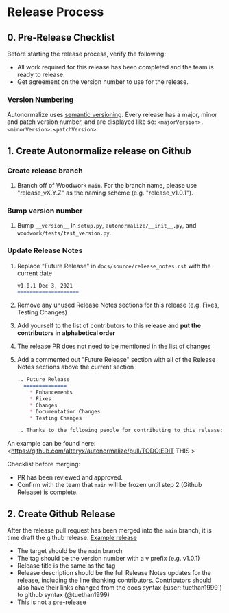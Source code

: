 # Release Process

## 0. Pre-Release Checklist

Before starting the release process, verify the following:

* All work required for this release has been completed and the team is ready to release.
* Get agreement on the version number to use for the release.

### Version Numbering

Autonormalize uses [semantic versioning](https://semver.org/). Every release has a major, minor and patch version number, and are displayed like so: `<majorVersion>.<minorVersion>.<patchVersion>`.

## 1. Create Autonormalize release on Github

### Create release branch

1. Branch off of Woodwork `main`. For the branch name, please use "release_vX.Y.Z" as the naming scheme (e.g. "release_v1.0.1").

### Bump version number

1. Bump `__version__` in `setup.py`, `autonormalize/__init__.py`, and `woodwork/tests/test_version.py`.

### Update Release Notes

1. Replace "Future Release" in `docs/source/release_notes.rst` with the current date

    ```markdown
    v1.0.1 Dec 3, 2021
    ====================
    ```

2. Remove any unused Release Notes sections for this release (e.g. Fixes, Testing Changes)
3. Add yourself to the list of contributors to this release and **put the contributors in alphabetical order**
4. The release PR does not need to be mentioned in the list of changes
5. Add a commented out "Future Release" section with all of the Release Notes sections above the current section

    ```markdown
    .. Future Release
      ==============
        * Enhancements
        * Fixes
        * Changes
        * Documentation Changes
        * Testing Changes

    .. Thanks to the following people for contributing to this release:
    ```

An example can be found here: <https://github.com/alteryx/autonormalize/pull/TODO:EDIT THIS >

Checklist before merging:

* PR has been reviewed and approved.
* Confirm with the team that `main` will be frozen until step 2 (Github Release) is complete.

## 2. Create Github Release

After the release pull request has been merged into the `main` branch, it is time draft the github release. [Example release](https://github.com/alteryx/autonormalize/releases/tag/v1.0.1)

* The target should be the `main` branch
* The tag should be the version number with a v prefix (e.g. v1.0.1)
* Release title is the same as the tag
* Release description should be the full Release Notes updates for the release, including the line thanking contributors.  Contributors should also have their links changed from the docs syntax (:user:\`tuethan1999\`) to github syntax (@tuethan1999)
* This is not a pre-release
